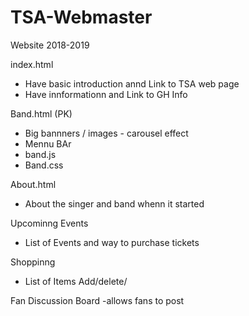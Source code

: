 # TSA-Webmaster
Website 2018-2019

index.html
   - Have basic introduction annd Link to TSA web page
   - Have innformationn and Link to GH Info

Band.html (PK)
  
   - Big bannners / images - carousel effect
   - Mennu BAr
   - band.js
   - Band.css

About.html
   - About the singer and band whenn it started

Upcominng Events
  - List of Events and way to purchase tickets

Shoppinng
   - List of Items Add/delete/ 
   
Fan Discussion Board
    -allows fans to post 

